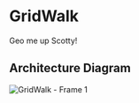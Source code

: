 # GridWalk

Geo me up Scotty! 

## Architecture Diagram
![GridWalk - Frame 1](https://github.com/user-attachments/assets/d71b5f46-3d46-4f6d-9497-d2e2861757b5)
